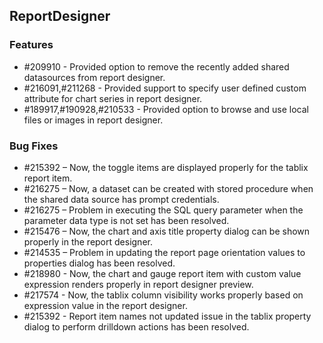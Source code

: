 ## ReportDesigner

### Features

* \#209910 - Provided option to remove the recently added shared datasources from report designer.
* \#216091,#211268 - Provided support to specify user defined custom attribute for chart series in report designer.
* \#189917,#190928,#210533 - Provided option to browse and use local files or images in report designer.

### Bug Fixes

* \#215392 – Now, the toggle items are displayed properly for the tablix report item.
* \#216275 – Now, a dataset can be created with stored procedure when the shared data source has prompt credentials.
* \#216275 – Problem in executing the SQL query parameter when the parameter data type is not set has been resolved.
* \#215476 – Now, the chart and axis title property dialog can be shown properly in the report designer.
* \#214535 – Problem in updating the report page orientation values to properties dialog has been resolved.
* \#218980 - Now, the chart and gauge report item with custom value expression renders properly in report designer preview.
* \#217574 - Now, the tablix column visibility works properly based  on expression value in the report designer.
* \#215392 - Report item names not updated issue in the tablix property dialog to perform drilldown actions has been resolved.
